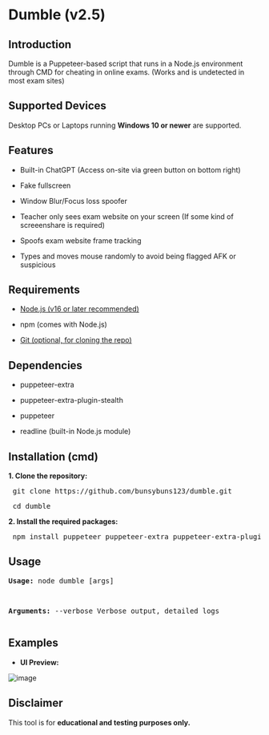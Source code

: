 # Dumble (v2.5)

## Introduction
Dumble is a Puppeteer-based script that runs in a Node.js environment through CMD for cheating in online exams. (Works and is undetected in most exam sites)

## Supported Devices
Desktop PCs or Laptops running **Windows 10 or newer** are supported.

## Features

- Built-in ChatGPT (Access on-site via green button on bottom right)

- Fake fullscreen

- Window Blur/Focus loss spoofer
 
- Teacher only sees exam website on your screen (If some kind of screeenshare is required)
 
- Spoofs exam website frame tracking

- Types and moves mouse randomly to avoid being flagged AFK or suspicious


## Requirements

- [Node.js (v16 or later recommended)](https://nodejs.org/en/download)

- npm (comes with Node.js)

- [Git (optional, for cloning the repo)](https://git-scm.com/downloads)


## Dependencies

- puppeteer-extra

- puppeteer-extra-plugin-stealth

- puppeteer

- readline (built-in Node.js module)

## Installation (cmd)

**1. Clone the repository:**

<pre> git clone https://github.com/bunsybuns123/dumble.git </pre>


<pre> cd dumble </pre>

**2. Install the required packages:**

<pre> npm install puppeteer puppeteer-extra puppeteer-extra-plugin-stealth </pre>


## Usage

**<pre>Usage:**
node dumble [args]


**Arguments:**
        --verbose    Verbose output, detailed logs
</pre>


## Examples

- **UI Preview:**

![image](https://github.com/user-attachments/assets/be089826-696d-421e-a509-561ebc8fced2)




## Disclaimer

This tool is for **educational and testing purposes only.**


